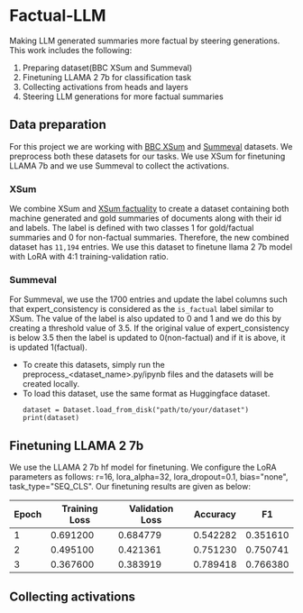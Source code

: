 # Factual-LLM
Making LLM generated summaries more factual by steering generations. This work includes the following:
1. Preparing dataset(BBC XSum and Summeval)
2. Finetuning LLAMA 2 7b for classification task
3. Collecting activations from heads and layers
4. Steering LLM generations for more factual summaries

## Data preparation
For this project we are working with [BBC XSum](https://huggingface.co/datasets/EdinburghNLP/xsum)  and [Summeval](https://huggingface.co/datasets/davidanugraha/SummEval) datasets. We preprocess both these datasets for our tasks. We use XSum for finetuning LLAMA 7b and we use Summeval to collect the activations.
### XSum
We combine XSum and [XSum factuality](https://huggingface.co/datasets/google-research-datasets/xsum_factuality) to create a dataset containing both machine generated and gold summaries of documents along with their id and labels. The label is defined with two classes 1 for gold/factual summaries and 0 for non-factual summaries. Therefore, the new combined dataset has `11,194` entries. We use this dataset to finetune llama 2 7b model with LoRA with 4:1 training-validation ratio. 

### Summeval
For Summeval, we use the 1700 entries and update the label columns such that expert_consistency is considered as the `is_factual` label similar to XSum. The value of the label is also updated to 0 and 1 and we do this by creating a threshold value of 3.5. If the original value of expert_consistency is below 3.5 then the label is updated to 0(non-factual) and if it is above, it is updated 1(factual).

* To create this datasets, simply run the preprocess_<dataset_name>.py/ipynb files and the datasets will be created locally.
* To load this dataset, use the same format as Huggingface dataset.
  ```
  dataset = Dataset.load_from_disk("path/to/your/dataset")
  print(dataset)
  ```

## Finetuning LLAMA 2 7b
We use the LLAMA 2 7b hf model for finetuning. We configure the LoRA parameters as follows: r=16, lora_alpha=32, lora_dropout=0.1, bias="none", task_type="SEQ_CLS". Our finetuning results are given as below:

| Epoch | Training Loss | Validation Loss |    Accuracy |      F1|
--------|---------------|-----------------|-------------|--------|
   1    | 0.691200      | 0.684779        | 0.542282    |0.351610|
   2    | 0.495100      | 0.421361        | 0.751230    |0.750741|
   3    | 0.367600      | 0.383919        | 0.789418    |0.766380|


## Collecting activations
